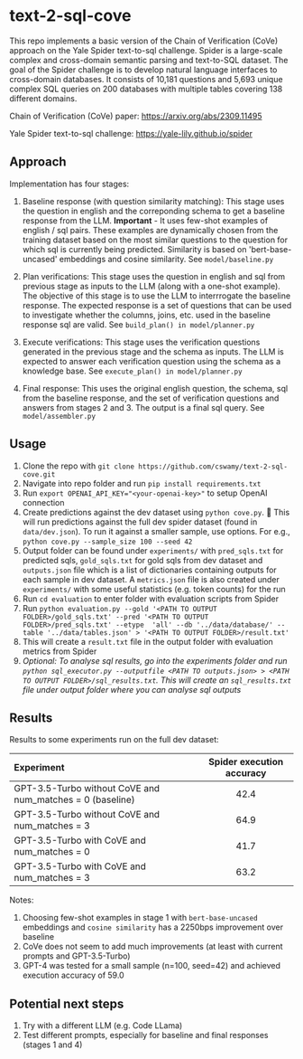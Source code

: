 # text-2-sql-cove #
This repo implements a basic version of the Chain of Verification (CoVe) approach on the Yale Spider text-to-sql challenge. Spider is a large-scale complex and cross-domain semantic parsing and text-to-SQL dataset. The goal of the Spider challenge is to develop natural language interfaces to cross-domain databases. It consists of 10,181 questions and 5,693 unique complex SQL queries on 200 databases with multiple tables covering 138 different domains.  

Chain of Verification (CoVe) paper: https://arxiv.org/abs/2309.11495

Yale Spider text-to-sql challenge: https://yale-lily.github.io/spider

## Approach ##
Implementation has four stages:
1. Baseline response (with question similarity matching): This stage uses the question in english and the correponding schema to get a baseline response from the LLM. **Important** - It uses few-shot examples of english / sql pairs. These examples are dynamically chosen from the training dataset based on the most similar questions to the question for which sql is currently being predicted. Similarity is based on 'bert-base-uncased' embeddings and cosine similarity. See `model/baseline.py`
   
2. Plan verifications: This stage uses the question in english and sql from previous stage as inputs to the LLM (along with a one-shot example). The objective of this stage is to use the LLM to interrrogate the baseline response. The expected response is a set of questions that can be used to investigate whether the columns, joins, etc. used in the baseline response sql are valid. See `build_plan() in model/planner.py`
   
3. Execute verifications: This stage uses the verification questions generated in the previous stage and the schema as inputs. The LLM is expected to answer each verification question using the schema as a knowledge base. See `execute_plan() in model/planner.py`
   
4. Final response: This uses the original english question, the schema, sql from the baseline response, and the set of verification questions and answers from stages 2 and 3. The output is a final sql query. See `model/assembler.py`

## Usage ##
1. Clone the repo with `git clone https://github.com/cswamy/text-2-sql-cove.git`
2. Navigate into repo folder and run `pip install requirements.txt`
3. Run `export OPENAI_API_KEY="<your-openai-key>"` to setup OpenAI connection
4. Create predictions against the dev dataset using `python cove.py`. 🚨 This will run predictions against the full dev spider dataset (found in `data/dev.json`). To run it against a smaller sample, use options. For e.g., `python cove.py --sample_size 100 --seed 42`
5. Output folder can be found under `experiments/` with `pred_sqls.txt` for predicted sqls, `gold_sqls.txt` for gold sqls from dev dataset and `outputs.json` file which is a list of dictionaries containing outputs for each sample in dev dataset. A `metrics.json` file is also created under `experiments/` with some useful statistics (e.g. token counts) for the run
6. Run `cd evaluation` to enter folder with evaluation scripts from Spider
7. Run `python evaluation.py --gold '<PATH TO OUTPUT FOLDER>/gold_sqls.txt' --pred '<PATH TO OUTPUT FOLDER>/pred_sqls.txt' --etype  'all' --db '../data/database/' --table '../data/tables.json' > '<PATH TO OUTPUT FOLDER>/result.txt'`
8. This will create a `result.txt` file in the output folder with evaluation metrics from Spider
9. _Optional: To analyse sql results, go into the experiments folder and run `python sql_executor.py --outputfile <PATH TO outputs.json> > <PATH TO OUTPUT FOLDER>/sql_results.txt`. This will create an `sql_results.txt` file under output folder where you can analyse sql outputs_ 

## Results ##
Results to some experiments run on the full dev dataset:

Experiment | Spider execution accuracy
| :--- | :---:
GPT-3.5-Turbo without CoVE and num_matches = 0 (baseline) | 42.4 
GPT-3.5-Turbo without CoVE and num_matches = 3  | 64.9
GPT-3.5-Turbo with CoVE and num_matches = 0  | 41.7
GPT-3.5-Turbo with CoVE and num_matches = 3  | 63.2

Notes:
1. Choosing few-shot examples in stage 1 with `bert-base-uncased` embeddings and `cosine similarity` has a 2250bps improvement over baseline
2. CoVe does not seem to add much improvements (at least with current prompts and GPT-3.5-Turbo)
3. GPT-4 was tested for a small sample (n=100, seed=42) and achieved execution accuracy of 59.0

## Potential next steps ##
1. Try with a different LLM (e.g. Code LLama)
2. Test different prompts, especially for baseline and final responses (stages 1 and 4)
